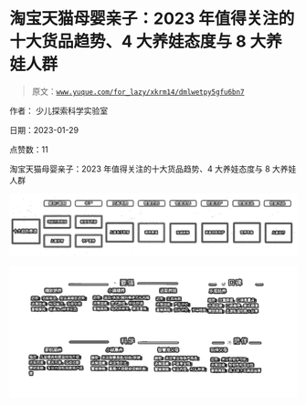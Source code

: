 # 淘宝天猫母婴亲子：2023 年值得关注的十大货品趋势、4 大养娃态度与 8 大养娃人群

> 原文：[`www.yuque.com/for_lazy/xkrm14/dmlwetpy5gfu6bn7`](https://www.yuque.com/for_lazy/xkrm14/dmlwetpy5gfu6bn7)

作者： 少儿探索科学实验室 

日期：2023-01-29 

点赞数：11 

淘宝天猫母婴亲子：2023 年值得关注的十大货品趋势、4 大养娃态度与 8 大养娃人群 

![](img/64aa2b53d940a9345f6094cd4be2394c.png)  

![](img/4b707dfd2d3aa76be2e003fd6302a709.png)  

